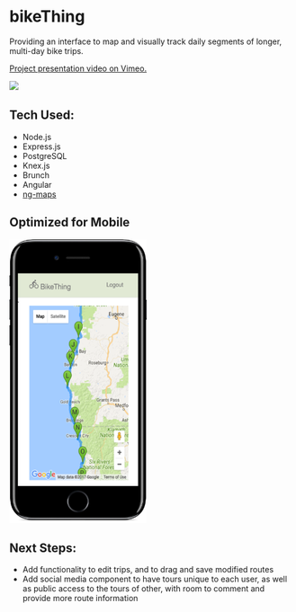 # bikeThing

Providing an interface to map and visually track daily segments of longer, multi-day bike trips.

[Project presentation video on Vimeo.](https://vimeo.com/album/4355916/video/199372736)

![](./stock/bikeThingdemo.gif)

## Tech Used:
* Node.js
* Express.js
* PostgreSQL
* Knex.js
* Brunch
* Angular
* [ng-maps](https://ngmap.github.io/)

## Optimized for Mobile
![](./stock/mobile.png)

## Next Steps:
* Add functionality to edit trips, and to drag and save modified routes
* Add social media component to have tours unique to each user, as well as public access to the tours of other, with room to comment and provide more route information
